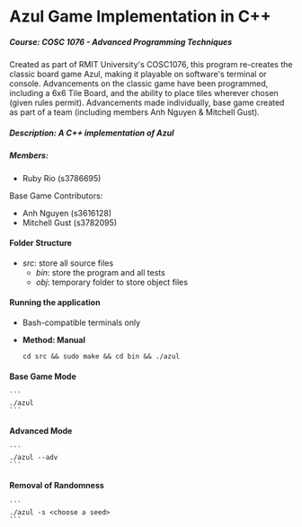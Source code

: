 # Azul Game Implementation in  C++

##### Course: COSC 1076 - Advanced Programming Techniques
Created as part of RMIT University's COSC1076, this program re-creates the classic board game Azul, making it playable on software's terminal or console. Advancements on the classic game have been programmed, including a 6x6 Tile Board, and the ability to place tiles wherever chosen (given rules permit). Advancements made individually, base game created as part of a team (including members Anh Nguyen & Mitchell Gust). 


##### Description: A C++ implementation of Azul
##### Members: 
- Ruby Rio (s3786695)

Base Game Contributors:
- Anh Nguyen (s3616128)
- Mitchell Gust (s3782095)

#### Folder Structure
- *src*: store all source files
    - *bin*: store the program and all tests
    - *obj*: temporary folder to store object files

#### Running the application
- Bash-compatible terminals only

- **Method: Manual**
    ```
    cd src && sudo make && cd bin && ./azul 
    ``` 
#### Base Game Mode
    ```
    ./azul
    ``` 
#### Advanced Mode
    ```
    ./azul --adv
    ``` 
#### Removal of Randomness
    ```
    ./azul -s <choose a seed>
    ``` 
